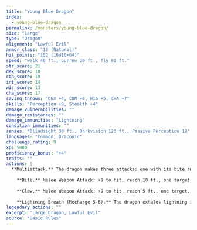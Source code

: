 ```yaml
---
title: "Young Blue Dragon"
index:
  - young-blue-dragon
permalink: /monsters/young-blue-dragon/
size: "Large"
type: "Dragon"
alignment: "Lawful Evil"
armor_class: "18 (Natural)"
hit_points: "152 (16d10+64)"
speed: "walk 40 ft., burrow 20 ft., fly 80 ft."
str_score: 21
dex_score: 10
con_score: 19
int_score: 14
wis_score: 13
cha_score: 17
saving_throws: "DEX +4, CON +8, WIS +5, CHA +7"
skills: "Perception +9, Stealth +4"
damage_vulnerabilities: ""
damage_resistances: ""
damage_immunities: "Lightning"
condition_immunities: ""
senses: "Blindsight 30 ft., Darkvision 120 ft., Passive Perception 19"
languages: "Common, Draconic"
challenge_rating: 9
xp: 5000
proficiency_bonus: "+4"
traits: ""
actions: |
  **Multiattack.** The dragon makes three attacks: one with its bite and two with its claws.
    
    **Bite.** Melee Weapon Attack: +9 to hit, reach 10 ft., one target. Hit: 16 (2d10 + 5) piercing damage plus 5 (1d10) lightning damage.
    
    **Claw.** Melee Weapon Attack: +9 to hit, reach 5 ft., one target. Hit: 12 (2d6 + 5) slashing damage.
    
    **Lightning Breath (Recharge 5-6).** The dragon exhales lightning in an 60-foot line that is 5 feet wide. Each creature in that line must make a DC 16 Dexterity saving throw, taking 55 (10d10) lightning damage on a failed save, or half as much damage on a successful one.  
legendary_actions: ""
excerpt: "Large Dragon, Lawful Evil"
source: "Basic Rules"
---
```

